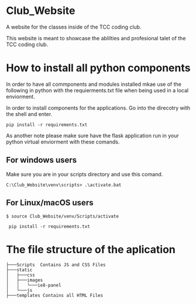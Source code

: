 # Club_Website
A website for the classes inside of the TCC coding club.

This website is meant to showcase the ablilties and profesional talet of the TCC coding club.


# How to install all python components #

In order to have all commponents and modules installed mkae use of the following in python with the requierments.txt file when being used in a local enviorment.

In order to install components for the applications. Go into the direcotry with the shell and enter.

``` 
pip install -r requirements.txt 
```
As another note please make sure have the flask application run in your python virtual enviorment with these comands.

## For windows users
Make sure you are in your scripts directory and use this comand.
```
C:\Club_Website\venv\scripts> .\activate.bat
```
## For Linux/macOS users 
```
$ source Club_Website/venv/Scripts/activate
```
```
 pip install -r requirements.txt
  ```

# The file structure of the aplication 

```
├───Scripts  Contains JS and CSS Files
├───static
│   ├───css
│   ├───images
│   │   └───ie8-panel
│   └───js
├───templates Contains all HTML Files
```
